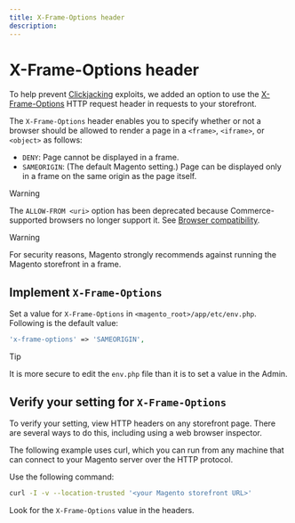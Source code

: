 ```yaml
---
title: X-Frame-Options header
description:
---
```


# X-Frame-Options header

To help prevent [Clickjacking](https://owasp.org/www-community/attacks/Clickjacking) exploits, we added an option to use the [X-Frame-Options](https://datatracker.ietf.org/doc/html/rfc7034) HTTP request header in requests to your storefront.

The `X-Frame-Options` header enables you to specify whether or not a browser should be allowed to render a page in a `<frame>`, `<iframe>`, or `<object>` as follows:

- `DENY`: Page cannot be displayed in a frame.
- `SAMEORIGIN`: (The default Magento setting.) Page can be displayed only in a frame on the same origin as the page itself.

>[!WARNING]
>
>The `ALLOW-FROM <uri>` option has been deprecated because Commerce-supported browsers no longer support it. See [Browser compatibility](https://developer.mozilla.org/en-US/docs/Web/HTTP/Headers/X-Frame-Options#browser_compatibility).

>[!WARNING]
>
>For security reasons, Magento strongly recommends against running the Magento storefront in a frame.

## Implement `X-Frame-Options`

Set a value for `X-Frame-Options` in `<magento_root>/app/etc/env.php`. Following is the default value:

```php
'x-frame-options' => 'SAMEORIGIN',
```

>[!TIP]
>
>It is more secure to edit the `env.php` file than it is to set a value in the Admin.

## Verify your setting for `X-Frame-Options`

To verify your setting, view HTTP headers on any storefront page. There are several ways to do this, including using a web browser inspector.

The following example uses curl, which you can run from any machine that can connect to your Magento server over the HTTP protocol.

Use the following command:

```bash
curl -I -v --location-trusted '<your Magento storefront URL>'
```

Look for the `X-Frame-Options` value in the headers.
